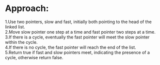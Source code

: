 # Approach:

1.Use two pointers, slow and fast, initially both pointing to the head of the linked list.<br>
2.Move slow pointer one step at a time and fast pointer two steps at a time.<br>
3.If there is a cycle, eventually the fast pointer will meet the slow pointer within the cycle.<br>
4.If there is no cycle, the fast pointer will reach the end of the list.<br>
5.Return true if fast and slow pointers meet, indicating the presence of a cycle, otherwise return false.<br>
